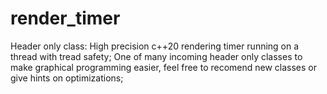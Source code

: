 # render_timer
Header only class: High precision c++20 rendering timer running on a thread with tread safety;
One of many incoming header only classes to make graphical programming easier, feel free to recomend new classes or give hints on optimizations;
